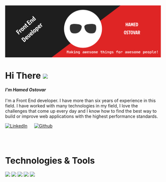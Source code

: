 ![This is an image](https://raw.githubusercontent.com/aprin1991/aprin1991/79fd2ea520682144fc0b02ced50f76c52047902f/img/header-banner--optimized.svg)

# Hi There <img src="https://raw.githubusercontent.com/MartinHeinz/MartinHeinz/master/wave.gif" width="20px">

#### **_I'm Hamed Ostovar_**
I'm a Front End developer. I have more than six years of experience in this field. I have worked with many technologies in my field, I love the challenges that come up every day and I know how to find the best way to build or improve web applications with the highest performance standards.


[![LinkedIn](https://img.shields.io/badge/Linkedin-0072b1?style=for-the-badge&logo=Linkedin&logoColor=white)](https://www.linkedin.com/in/hamed-ostovar/) &emsp;
[![Github](https://img.shields.io/badge/GitHub-000000?style=for-the-badge&logo=GitHub&logoColor=white)](https://github.com/aprin1991/)

<br/><br/>
# Technologies & Tools 
![](https://img.shields.io/badge/-Javascript-61DAFB?logo=javascript&logoColor=black&style=flat-square&color=f7df1e)
![](https://img.shields.io/badge/-React-61DAFB?logo=react&logoColor=007acc&style=flat-square&color=61DBFB)
![](https://img.shields.io/badge/-TypeScript-61DAFB?logo=typescript&logoColor=white&style=flat-square&color=007acc)
![](https://img.shields.io/badge/-NextJS-61DAFB?logo=react&logoColor=007acc&style=flat-square&color=61DBFB)
![](https://img.shields.io/badge/-Redux-61DAFB?logo=react&logoColor=007acc&style=flat-square&color=61DBFB)
<!--
**aprin1991/aprin1991** is a ✨ _special_ ✨ repository because its `README.md` (this file) appears on your GitHub profile.

Here are some ideas to get you started:

- 🔭 I’m currently working on ...
- 🌱 I’m currently learning ...
- 👯 I’m looking to collaborate on ...
- 🤔 I’m looking for help with ...
- 💬 Ask me about ...
- 📫 How to reach me: ...
- 😄 Pronouns: ...
- ⚡ Fun fact: ...
-->
